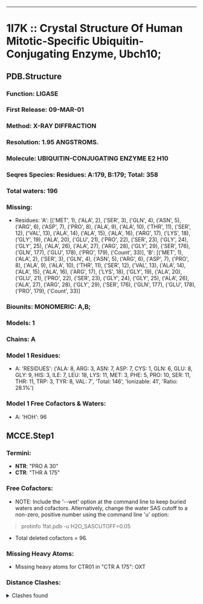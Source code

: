 ---
# 1I7K :: Crystal Structure Of Human Mitotic-Specific Ubiquitin-Conjugating Enzyme, Ubch10;
## PDB.Structure
### Function: LIGASE
### First Release: 09-MAR-01
### Method: X-RAY DIFFRACTION
### Resolution: 1.95 ANGSTROMS.
### Molecule: UBIQUITIN-CONJUGATING ENZYME E2 H10
### Seqres Species: Residues: A:179, B:179; Total: 358
### Total waters: 196
### Missing:
  - Residues:
 'A': [('MET', 1), ('ALA', 2), ('SER', 3), ('GLN', 4), ('ASN', 5), ('ARG', 6), ('ASP', 7), ('PRO', 8), ('ALA', 9), ('ALA', 10), ('THR', 11), ('SER', 12), ('VAL', 13), ('ALA', 14), ('ALA', 15), ('ALA', 16), ('ARG', 17), ('LYS', 18), ('GLY', 19), ('ALA', 20), ('GLU', 21), ('PRO', 22), ('SER', 23), ('GLY', 24), ('GLY', 25), ('ALA', 26), ('ALA', 27), ('ARG', 28), ('GLY', 29), ('SER', 176), ('GLN', 177), ('GLU', 178), ('PRO', 179), ('Count', 33)],
 'B': [('MET', 1), ('ALA', 2), ('SER', 3), ('GLN', 4), ('ASN', 5), ('ARG', 6), ('ASP', 7), ('PRO', 8), ('ALA', 9), ('ALA', 10), ('THR', 11), ('SER', 12), ('VAL', 13), ('ALA', 14), ('ALA', 15), ('ALA', 16), ('ARG', 17), ('LYS', 18), ('GLY', 19), ('ALA', 20), ('GLU', 21), ('PRO', 22), ('SER', 23), ('GLY', 24), ('GLY', 25), ('ALA', 26), ('ALA', 27), ('ARG', 28), ('GLY', 29), ('SER', 176), ('GLN', 177), ('GLU', 178), ('PRO', 179), ('Count', 33)]

### Biounits: MONOMERIC: A,B;
### Models: 1
### Chains: A
### Model 1 Residues:
  - A:
 'RESIDUES': ('ALA: 8, ARG: 3, ASN: 7, ASP: 7, CYS: 1, GLN: 6, GLU: 8, GLY: 9, HIS: 3, ILE: 7, LEU: 18, LYS: 11, MET: 3, PHE: 5, PRO: 10, SER: 11, THR: 11, TRP: 3, TYR: 8, VAL: 7', 'Total: 146', 'Ionizable: 41',
              'Ratio: 28.1%')

### Model 1 Free Cofactors & Waters:
  - A:
 'HOH': 96

## MCCE.Step1
### Termini:
 - <strong>NTR</strong>: "PRO A  30"
 - <strong>CTR</strong>: "THR A 175"

### Free Cofactors:
  - NOTE: Include the '--wet' option at the command line to keep buried waters and cofactors. Alternatively, change the water SAS cutoff to a non-zero, positive number using the command line 'u' option:
  > protinfo 1fat.pdb -u H2O_SASCUTOFF=0.05
  - Total deleted cofactors = 96.

### Missing Heavy Atoms:
  -    Missing heavy atoms for CTR01 in "CTR A 175":   OXT

### Distance Clashes:
<details><summary>Clashes found</summary>

- d= 1.52: " CA  NTR A  30" to " CB  PRO A  30"
- d= 1.48: " N   NTR A  30" to " CD  PRO A  30"

</details>

